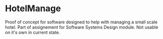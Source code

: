 # HotelManage

Proof of concept for software designed to help with managing a small scale hotel.
Part of assignement for Software Systems Design module. Not usable on it's own in current state.
